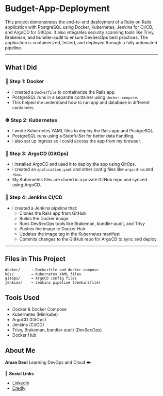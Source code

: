# Budget-App-Deployment

This project demonstrates the end-to-end deployment of a Ruby on Rails application with PostgreSQL using Docker, Kubernetes, Jenkins for CI/CD, and ArgoCD for GitOps. It also integrates security scanning tools like Trivy, Brakeman, and bundler-audit to ensure DevSecOps best practices. The application is containerized, tested, and deployed through a fully automated pipeline.

---

## What I Did

### 🐳 Step 1: Docker
- I created a `Dockerfile` to containerize the Rails app.
- PostgreSQL runs in a separate container using `docker-compose`.
- This helped me understand how to run app and database in different containers.

### ☸️ Step 2: Kubernetes
- I wrote Kubernetes YAML files to deploy the Rails app and PostgreSQL.
- PostgreSQL runs using a StatefulSet for better data handling.
- I also set up Ingress so I could access the app from my browser.

### 🚀 Step 3: ArgoCD (GitOps)
- I installed ArgoCD and used it to deploy the app using GitOps.
- I created an `application.yaml` and other config files like `argocd-cm` and `rbac`.
- My Kubernetes files are stored in a private GitHub repo and synced using ArgoCD.

### 🔁 Step 4: Jenkins CI/CD
- I created a Jenkins pipeline that:
  - Clones the Rails app from GitHub
  - Builds the Docker image
  - Runs DevSecOps tools like Brakeman, bundler-audit, and Trivy
  - Pushes the image to Docker Hub
  - Updates the image tag in the Kubernetes manifest
  - Commits changes to the GitHub repo for ArgoCD to sync and deploy

---

## Files in This Project

```text
docker/     → Dockerfile and docker-compose
k8s/        → Kubernetes YAML files
gitops/     → ArgoCD config files
jenkins/    → Jenkins pipeline (Jenkinsfile)
 ```

## Tools Used

* Docker & Docker Compose
* Kubernetes (Minikube)
* ArgoCD (GitOps)
* Jenkins (CI/CD)
* Trivy, Brakeman, bundler-audit (DevSecOps)
* Docker Hub

## About Me

**Aman Deol**
Learning DevOps and Cloud ☁️

🔗 **Social Links**

* [LinkedIn](https://www.linkedin.com/in/amandeol063)
* [Credly](https://www.credly.com/users/amandeol063)

